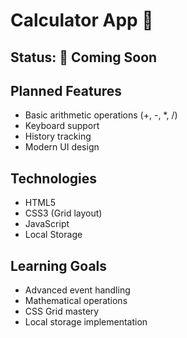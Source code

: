 # Calculator App 🧮

## Status: 🚧 Coming Soon

## Planned Features
- Basic arithmetic operations (+, -, *, /)
- Keyboard support
- History tracking
- Modern UI design

## Technologies
- HTML5
- CSS3 (Grid layout)
- JavaScript
- Local Storage

## Learning Goals
- Advanced event handling
- Mathematical operations
- CSS Grid mastery
- Local storage implementation
